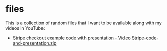 # files

This is a collection of random files that I want to be available along with my videos in YouTube:

- [Stripe checkout example code with presentation - Video](https://youtu.be/8gaDzmkpIdo) [Stripe-code-and-presentation.zip](https://github.com/ms-mousa/files/files/6193553/Stripe-code-and-presentation.zip) 

